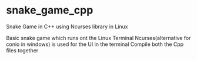 # snake_game_cpp
Snake Game in C++ using Ncurses library in Linux

Basic snake game which runs ont the Linux Terminal
Ncurses(alternative for conio in windows) is used for the UI in the terminal
Compile both the Cpp files together
